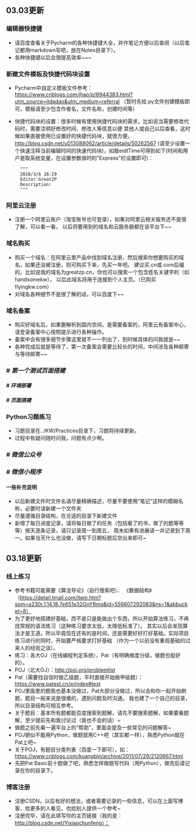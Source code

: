 ## 03.03更新

### 编辑器快捷键
+ 请百度查看关于Pycharm的各种快捷键大全，并作笔记方便以后查阅（以后笔记都用markdown写吧，放在Notes目录下）。
+ 各种快捷键以后会很提高效率~~~

### 新建文件模板及快捷代码块设置
+ Pycharm中自定义模板文件参考：https://www.cnblogs.com/jhao/p/6944383.html?utm_source=itdadao&utm_medium=referral
（暂时先给.py文件创建模板即可，模板请至少包含作者名，文件名称，创建时间等）
+ 快捷代码块的设置：很多时候有使用快捷代码块的需求，比如说当需要修改代码时，需要注明好修改时间、修改人等信息以便
其他人或自己以后查看，这时候如果直接使用已设置好的快捷代码块，就很方便。 http://blog.csdn.net/u013088062/article/details/50262567
(请至少设置一个快速注释当前编辑时间的快速代码块)，如敲eidtTime可得到如下(时间和用户是取系统变量，在设置参数值时的"Express"栏设置即可)：

        """
        2018/3/6 16:29
        Editor:GreatZP
        Description:
        """

### 阿里云注册
+ 注册一个阿里云账户（淘宝账号也可登录），如果对阿里云相关服务还不是很了解，可以看一看，
以后将要用到的域名和云服务器都在该平台下~~

### 域名购买
+ 购买一个域名：在阿里云里产品中找到域名注册，然后搜索你想要购买的域名，如果还没被注册，则可购买下来，先买一年吧。
建议买.cn或.com后缀的。比如说我的域名为greatzp.cn，你也可以搜索一个包含姓名关键字的（如handsomekw），
以后此域名将用于连接到个人主页。（已购买flyingkw.com）
+ 对域名各种细节不是很了解的话，可以百度下~~

### 域名备案
+ 购买好域名后，如果要解析到国内空间，是需要备案的，阿里云有备案中心，请登录备案中心按照提示进行各种操作。
+ 备案中会有很多细节步骤这里就不一一列出了，到时候具体的问我就是~~
+ 各种完成后就是等待了，第一次备案会需要比较长的时间，中间涉及各种邮寄与等待邮寄~~

### *# 第一个测试页面搭建*
#### *# 环境部署*
#### *# 页面搭建*

### Python习题练习
+ 习题目录在../KW/Practices目录下，习题将持续更新。
+ 过程中有疑问随时问我，问题有点少啊。

### *# 微信公众号*

### *# 微信小程序*

#### 一些补充说明
+ 以后新建文件时文件名请尽量精确描述，尽量不要使用“笔记”这样的模糊名称，必要时请新建一个文件夹
+ 尽量遵循目录结构，在合适的目录下新建文件
+ 新增了每日进度记录，请将每日做了的任务（包括看了的书，做了的题等等等）按天逐条记录，请只记录周一到周五，
周末如果有进展请一并记录到下周一。如果当天什么也没做，请写下日期标题后空出来即可~

## 03.18更新
### 线上练习
+ 参考书籍可能需要《算法导论》（自行搜索吧）、
《数据结构》（https://detail.tmall.com/item.htm?spm=a230r.1.14.18.7e651e32GnYRmq&id=556607292083&ns=1&abbucket=8）
+ 为了更好地搭建好基础，而不是只是能做出个东西，所以开始算法练习，不再找常规的语法练习（这种练习要求太低，太降低标准了）。
其实以后会发现算法才是王道。所以毕竟现在还有的是时间，还是需要好好打好基础。实际项目练习进行的同时，开始要严格要求打好基础
（作为一个以前没有重视基础的过来人的经验之谈）。
+ 练习：各大OJ（在线编程判定系统），Pat（有明确难度分级，做题也挺好的）。
+ POJ（北大OJ）：http://poj.org/problemlist
+ Pat（需要找自信时做乙级题，平时直接开始做甲级题）：https://www.patest.cn/p/index#test
+ POJ里面里的题我也基本没做过，Pat大部分没做过，所以会和你一起开始刷题，题目一般来说是很难的，遇到问题及时沟通。
我也建了一个自己的目录，所以目录结构可相互参考。
+ 关于题目：基本所有题都能百度搜索到题解，请先不要搜索题解，如果要看题解，至少提前先和我讨论过（我也不会的话）~
+ 做题之前先看一遍平台上的“帮助”，里面会提及一些常见的问题解答~
+ POJ貌似不能用Python，做题就用C++吧（其实都一样），熟悉Python就在Pat上吧~
+ 关于POJ，有题目分类列表（百度一下即可），如：https://www.cnblogs.com/kuangbin/archive/2011/07/29/2120667.html
+ 先把Pat Basic前十题做了吧，熟悉怎样做题写代码（用Python），做完后请记录在你的目录下。

### 博客注册
+ 注册CSDN，以后有好的想法，或者需要记录的一些信息，可以在上面写博客，给更多的人看见，也给别人提供一个参考~
+ 注册完毕，请在此填写你的主页链接（我的是：http://blog.csdn.net/Yixiaochunfeng）：





